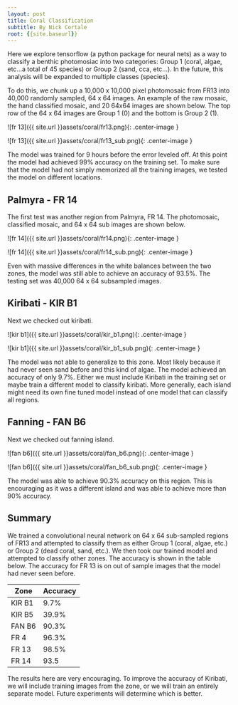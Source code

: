 ```yaml
---
layout: post
title: Coral Classification
subtitle: By Nick Cortale
root: {{site.baseurl}}
---
```



Here we explore tensorflow (a python package for neural nets) as a way to classify a benthic photomosiac into two categories: Group 1 (coral, algae, etc...a total of 45 species) or Group 2 (sand, cca, etc...). In the future, this analysis will be expanded to multiple classes (species).

To do this, we chunk up a 10,000 x 10,000 pixel photomosaic from FR13 into 40,000 randomly sampled, 64 x 64 images. An example of the raw mosaic, the hand classified mosaic, and 20 64x64 images are shown below. The top row of the 64 x 64 images are Group 1 (0) and the bottom is Group 2 (1).

![fr 13]({{ site.url }}assets/coral/fr13.png){: .center-image }

![fr 13]({{ site.url }}assets/coral/fr13_sub.png){: .center-image }


The model was trained for 9 hours before the error leveled off. At this point the model had achieved 99% accuracy on the training set. To make sure that the model had not simply memorized all the training images, we tested the model on different locations.

## Palmyra - FR 14

The first test was another region from Palmyra, FR 14. The photomosaic, classified mosaic, and 64 x 64 sub images are shown below.

![fr 14]({{ site.url }}assets/coral/fr14.png){: .center-image }

![fr 14]({{ site.url }}assets/coral/fr14_sub.png){: .center-image }

Even with massive differences in the white balances between the two zones, the model was still able to achieve an accuracy of 93.5%. The testing set was 40,000 64 x 64 subsampled images.

## Kiribati - KIR B1

Next we checked out kiribati.

![kir b1]({{ site.url }}assets/coral/kir_b1.png){: .center-image }

![kir b1]({{ site.url }}assets/coral/kir_b1_sub.png){: .center-image }

The model was not able to generalize to this zone. Most likely because it had never seen sand before and this kind of algae. The model achieved an accuracy of only 9.7%. Either we must include Kiribati in the training set or maybe train a different model to classify kiribati. More generally, each island might need its own fine tuned model instead of one model that can classify all regions.

## Fanning - FAN B6

Next we checked out fanning island.

![fan b6]({{ site.url }}assets/coral/fan_b6.png){: .center-image }

![fan b6]({{ site.url }}assets/coral/fan_b6_sub.png){: .center-image }

The model was able to achieve 90.3% accuracy on this region. This is encouraging as it was a different island and was able to achieve more than 90% accuracy.

## Summary

We trained a convolutional neural network on 64 x 64 sub-sampled regions of FR13 and attempted to classify them as either Group 1 (coral, algae, etc.) or Group 2 (dead coral, sand, etc.). We then took our trained model and attempted to classify other zones. The accuracy is shown in the table below. The accuracy for FR 13 is on out of sample images that the model had never seen before.

| Zone    | Accuracy |
|---------|----------|
| KIR B1  | 9.7%     |
| KIR B5  | 39.9%    |
| FAN B6  | 90.3%    |
| FR 4    | 96.3%    |
| FR 13   | 98.5%    |
| FR 14   | 93.5     |

The results here are very encouraging. To improve the accuracy of Kiribati, we will include training images from the zone, or we will train an entirely separate model. Future experiments will determine which is better.
